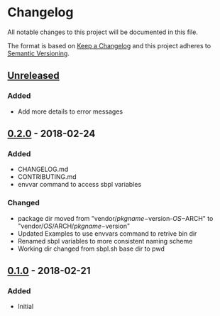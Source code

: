 # Changelog
All notable changes to this project will be documented in this file.

The format is based on [Keep a Changelog](http://keepachangelog.com/en/1.0.0/)
and this project adheres to [Semantic Versioning](http://semver.org/spec/v2.0.0.html).

## [Unreleased]
### Added
- Add more details to error messages

## [0.2.0] - 2018-02-24
### Added
- CHANGELOG.md
- CONTRIBUTING.md
- envvar command to access sbpl variables
### Changed
- package dir moved from "vendor/$pkgname-$version-$OS-$ARCH" to "vendor/$OS/$ARCH/$pkgname-$version"
- Updated Examples to use envvars command to retrive bin dir 
- Renamed sbpl variables to more consistent naming scheme
- Working dir changed from sbpl.sh base dir to pwd

## [0.1.0] - 2018-02-21
### Added
- Initial

[Unreleased]: https://github.com/octocraft/sbpl/compare/master...dev
[0.2.0]: https://github.com/octocraft/sbpl/compare/v0.1.0...v0.2.0
[0.1.0]: https://github.com/octocraft/sbpl/tree/v0.1.0
